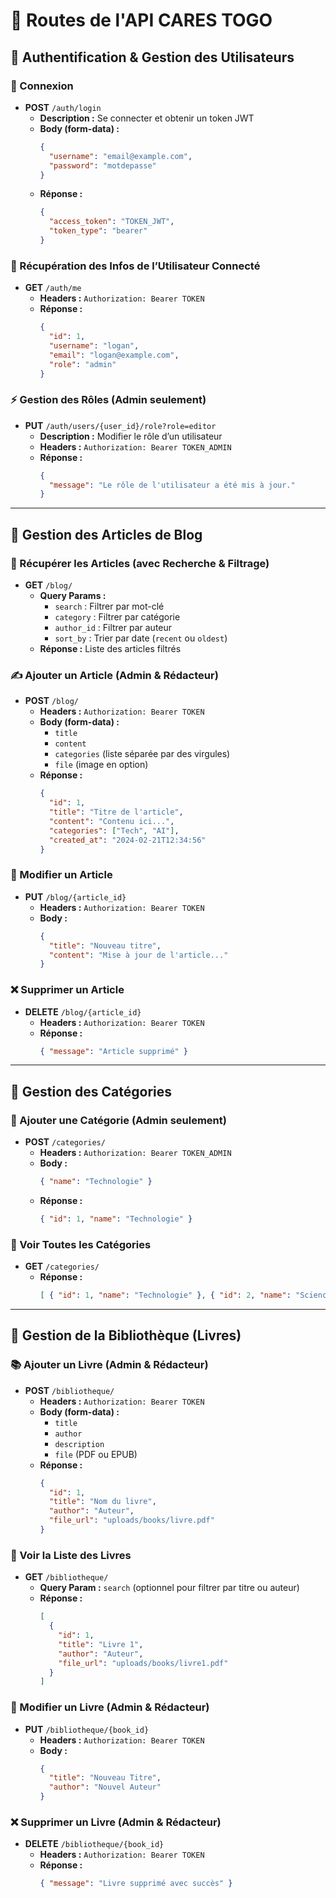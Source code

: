 # 📌 Routes de l'API CARES TOGO

## 🔹 Authentification & Gestion des Utilisateurs

### 🔑 Connexion
- **POST** `/auth/login`
  - **Description :** Se connecter et obtenir un token JWT
  - **Body (form-data) :**
    ```json
    {
      "username": "email@example.com",
      "password": "motdepasse"
    }
    ```
  - **Réponse :**
    ```json
    {
      "access_token": "TOKEN_JWT",
      "token_type": "bearer"
    }
    ```

### 👤 Récupération des Infos de l’Utilisateur Connecté
- **GET** `/auth/me`
  - **Headers :** `Authorization: Bearer TOKEN`
  - **Réponse :**
    ```json
    {
      "id": 1,
      "username": "logan",
      "email": "logan@example.com",
      "role": "admin"
    }
    ```

### ⚡ Gestion des Rôles (Admin seulement)
- **PUT** `/auth/users/{user_id}/role?role=editor`
  - **Description :** Modifier le rôle d’un utilisateur
  - **Headers :** `Authorization: Bearer TOKEN_ADMIN`
  - **Réponse :**
    ```json
    {
      "message": "Le rôle de l'utilisateur a été mis à jour."
    }
    ```

---

## 📌 Gestion des Articles de Blog

### 📄 Récupérer les Articles (avec Recherche & Filtrage)
- **GET** `/blog/`
  - **Query Params :**
    - `search` : Filtrer par mot-clé
    - `category` : Filtrer par catégorie
    - `author_id` : Filtrer par auteur
    - `sort_by` : Trier par date (`recent` ou `oldest`)
  - **Réponse :** Liste des articles filtrés

### ✍️ Ajouter un Article (Admin & Rédacteur)
- **POST** `/blog/`
  - **Headers :** `Authorization: Bearer TOKEN`
  - **Body (form-data) :**
    - `title`
    - `content`
    - `categories` (liste séparée par des virgules)
    - `file` (image en option)
  - **Réponse :**
    ```json
    {
      "id": 1,
      "title": "Titre de l'article",
      "content": "Contenu ici...",
      "categories": ["Tech", "AI"],
      "created_at": "2024-02-21T12:34:56"
    }
    ```

### 📝 Modifier un Article
- **PUT** `/blog/{article_id}`
  - **Headers :** `Authorization: Bearer TOKEN`
  - **Body :**
    ```json
    {
      "title": "Nouveau titre",
      "content": "Mise à jour de l'article..."
    }
    ```

### ❌ Supprimer un Article
- **DELETE** `/blog/{article_id}`
  - **Headers :** `Authorization: Bearer TOKEN`
  - **Réponse :**
    ```json
    { "message": "Article supprimé" }
    ```

---

## 📌 Gestion des Catégories

### 📂 Ajouter une Catégorie (Admin seulement)
- **POST** `/categories/`
  - **Headers :** `Authorization: Bearer TOKEN_ADMIN`
  - **Body :**
    ```json
    { "name": "Technologie" }
    ```
  - **Réponse :**
    ```json
    { "id": 1, "name": "Technologie" }
    ```

### 📜 Voir Toutes les Catégories
- **GET** `/categories/`
  - **Réponse :**
    ```json
    [ { "id": 1, "name": "Technologie" }, { "id": 2, "name": "Science" } ]
    ```

---

## 📌 Gestion de la Bibliothèque (Livres)

### 📚 Ajouter un Livre (Admin & Rédacteur)
- **POST** `/bibliotheque/`
  - **Headers :** `Authorization: Bearer TOKEN`
  - **Body (form-data) :**
    - `title`
    - `author`
    - `description`
    - `file` (PDF ou EPUB)
  - **Réponse :**
    ```json
    {
      "id": 1,
      "title": "Nom du livre",
      "author": "Auteur",
      "file_url": "uploads/books/livre.pdf"
    }
    ```

### 📖 Voir la Liste des Livres
- **GET** `/bibliotheque/`
  - **Query Param :** `search` (optionnel pour filtrer par titre ou auteur)
  - **Réponse :**
    ```json
    [
      {
        "id": 1,
        "title": "Livre 1",
        "author": "Auteur",
        "file_url": "uploads/books/livre1.pdf"
      }
    ]
    ```

### 📝 Modifier un Livre (Admin & Rédacteur)
- **PUT** `/bibliotheque/{book_id}`
  - **Headers :** `Authorization: Bearer TOKEN`
  - **Body :**
    ```json
    {
      "title": "Nouveau Titre",
      "author": "Nouvel Auteur"
    }
    ```

### ❌ Supprimer un Livre (Admin & Rédacteur)
- **DELETE** `/bibliotheque/{book_id}`
  - **Headers :** `Authorization: Bearer TOKEN`
  - **Réponse :**
    ```json
    { "message": "Livre supprimé avec succès" }
    ```

